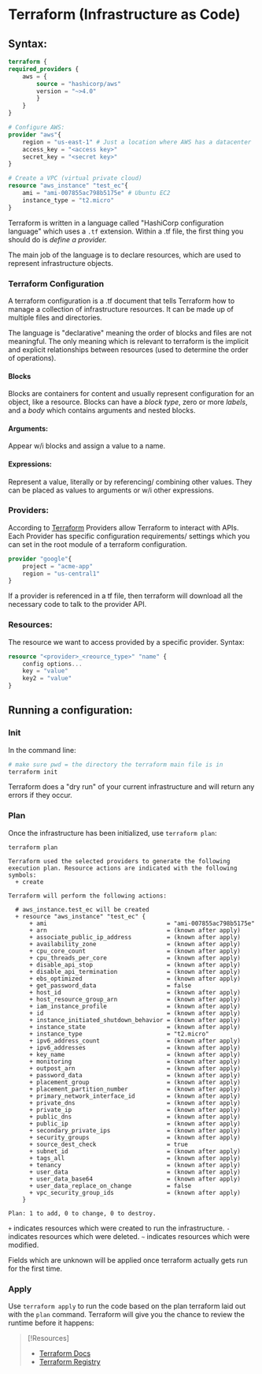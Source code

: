 
# Terraform (Infrastructure as Code)
## Syntax:
```Terraform
terraform {
required_providers {
	aws = {
		source = "hashicorp/aws"
		version = "~>4.0"
		}
	}
}

# Configure AWS:
provider "aws"{
	region = "us-east-1" # Just a location where AWS has a datacenter
	access_key = "<access key>"
	secret_key = "<secret key>"
}

# Create a VPC (virtual private cloud)
resource "aws_instance" "test_ec"{
	ami = "ami-007855ac798b5175e" # Ubuntu EC2
	instance_type = "t2.micro"
}
```
Terraform is written in a language called "HashiCorp configuration language" which uses a `.tf` extension. Within a .tf file, the first thing you should do is *define a provider.*

The main job of the language is to declare resources, which are used to represent infrastructure objects.
### Terraform Configuration
A terraform configuration is a .tf document that tells Terraform how to manage a collection of infrastructure resources. It can be made up of multiple files and directories.

The language is "declarative" meaning the order of blocks and files are not meaningful. The only meaning which is relevant to terraform is the implicit and explicit relationships between resources (used to determine the order of operations).
#### Blocks
Blocks are containers for content and usually represent configuration for an object, like a resource. Blocks can have a *block type*, zero or more *labels*, and a *body* which contains arguments and nested blocks.
#### Arguments:
Appear w/i blocks and assign a value to a name.
#### Expressions:
Represent a value, literally or by referencing/ combining other values. They can be placed as values to arguments or w/i other expressions.
### Providers:
According to [Terraform](https://developer.hashicorp.com/terraform/language/providers/configuration) Providers allow Terraform to interact with APIs. Each Provider has specific configuration requirements/ settings which you can set in the root module of a terraform configuration.
```Terraform
provider "google"{
	project = "acme-app"
	region = "us-central1"
}
```
If a provider is referenced in a tf file, then terraform will download all the necessary code to talk to the provider API.
### Resources:
The resource we want to access provided by a specific provider. Syntax:
```Terraform
resource "<provider>_<reource_type>" "name" {
	config options...
	key = "value"
	key2 = "value"
}
```
## Running a configuration:
### Init
In the command line:
```bash
# make sure pwd = the directory the terraform main file is in
terraform init
```
Terraform does a "dry run" of your current infrastructure and will return any errors if they occur.
### Plan
Once the infrastructure has been initialized, use `terraform plan`:
```shell
terraform plan

Terraform used the selected providers to generate the following execution plan. Resource actions are indicated with the following symbols:
  + create

Terraform will perform the following actions:

  # aws_instance.test_ec will be created
  + resource "aws_instance" "test_ec" {
      + ami                                  = "ami-007855ac798b5175e"
      + arn                                  = (known after apply)
      + associate_public_ip_address          = (known after apply)
      + availability_zone                    = (known after apply)
      + cpu_core_count                       = (known after apply)
      + cpu_threads_per_core                 = (known after apply)
      + disable_api_stop                     = (known after apply)
      + disable_api_termination              = (known after apply)
      + ebs_optimized                        = (known after apply)
      + get_password_data                    = false
      + host_id                              = (known after apply)
      + host_resource_group_arn              = (known after apply)
      + iam_instance_profile                 = (known after apply)
      + id                                   = (known after apply)
      + instance_initiated_shutdown_behavior = (known after apply)
      + instance_state                       = (known after apply)
      + instance_type                        = "t2.micro"
      + ipv6_address_count                   = (known after apply)
      + ipv6_addresses                       = (known after apply)
      + key_name                             = (known after apply)
      + monitoring                           = (known after apply)
      + outpost_arn                          = (known after apply)
      + password_data                        = (known after apply)
      + placement_group                      = (known after apply)
      + placement_partition_number           = (known after apply)
      + primary_network_interface_id         = (known after apply)
      + private_dns                          = (known after apply)
      + private_ip                           = (known after apply)
      + public_dns                           = (known after apply)
      + public_ip                            = (known after apply)
      + secondary_private_ips                = (known after apply)
      + security_groups                      = (known after apply)
      + source_dest_check                    = true
      + subnet_id                            = (known after apply)
      + tags_all                             = (known after apply)
      + tenancy                              = (known after apply)
      + user_data                            = (known after apply)
      + user_data_base64                     = (known after apply)
      + user_data_replace_on_change          = false
      + vpc_security_group_ids               = (known after apply)
    }

Plan: 1 to add, 0 to change, 0 to destroy.
```
`+` indicates resources which were created to run the infrastructure.
`-` indicates resources which were deleted.
`~` indicates resources which were modified.

Fields which are unknown will be applied once terraform actually gets run for the first time.
### Apply
Use `terraform apply` to run the code based on the plan terraform laid out with the `plan` command. Terraform will give you the chance to review the runtime before it happens:

>[!Resources]
> - [Terraform Docs](https://developer.hashicorp.com/terraform/intro)
> - [Terraform Registry](https://registry.terraform.io/)


